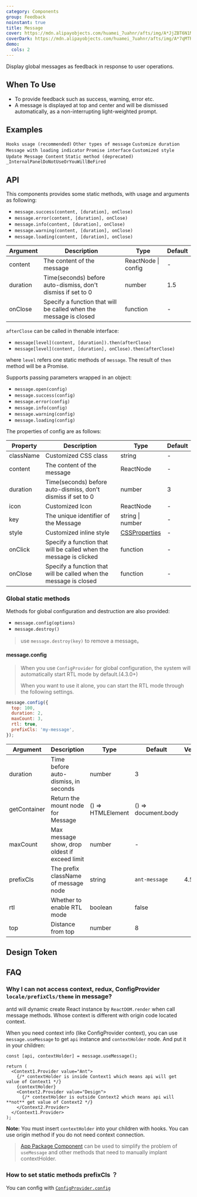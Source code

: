 ```yaml
---
category: Components
group: Feedback
noinstant: true
title: Message
cover: https://mdn.alipayobjects.com/huamei_7uahnr/afts/img/A*JjZBT6N1MusAAAAAAAAAAAAADrJ8AQ/original
coverDark: https://mdn.alipayobjects.com/huamei_7uahnr/afts/img/A*7qMTRoq3ZGkAAAAAAAAAAAAADrJ8AQ/original
demo:
  cols: 2
---
```


Display global messages as feedback in response to user operations.

## When To Use

- To provide feedback such as success, warning, error etc.
- A message is displayed at top and center and will be dismissed automatically, as a non-interrupting light-weighted prompt.

## Examples

<!-- prettier-ignore -->
<code src="./demo/hooks.tsx">Hooks usage (recommended)</code>
<code src="./demo/other.tsx">Other types of message</code>
<code src="./demo/duration.tsx">Customize duration</code>
<code src="./demo/loading.tsx">Message with loading indicator</code>
<code src="./demo/thenable.tsx">Promise interface</code>
<code src="./demo/custom-style.tsx">Customized style</code>
<code src="./demo/update.tsx">Update Message Content</code>
<code src="./demo/info.tsx">Static method (deprecated)</code>
<code src="./demo/render-panel.tsx" debug>_InternalPanelDoNotUseOrYouWillBeFired</code>

## API

This components provides some static methods, with usage and arguments as following:

- `message.success(content, [duration], onClose)`
- `message.error(content, [duration], onClose)`
- `message.info(content, [duration], onClose)`
- `message.warning(content, [duration], onClose)`
- `message.loading(content, [duration], onClose)`

| Argument | Description | Type | Default |
| --- | --- | --- | --- |
| content | The content of the message | ReactNode \| config | - |
| duration | Time(seconds) before auto-dismiss, don't dismiss if set to 0 | number | 1.5 |
| onClose | Specify a function that will be called when the message is closed | function | - |

`afterClose` can be called in thenable interface:

- `message[level](content, [duration]).then(afterClose)`
- `message[level](content, [duration], onClose).then(afterClose)`

where `level` refers one static methods of `message`. The result of `then` method will be a Promise.

Supports passing parameters wrapped in an object:

- `message.open(config)`
- `message.success(config)`
- `message.error(config)`
- `message.info(config)`
- `message.warning(config)`
- `message.loading(config)`

The properties of config are as follows:

| Property | Description | Type | Default |
| --- | --- | --- | --- |
| className | Customized CSS class | string | - |
| content | The content of the message | ReactNode | - |
| duration | Time(seconds) before auto-dismiss, don't dismiss if set to 0 | number | 3 |
| icon | Customized Icon | ReactNode | - |
| key | The unique identifier of the Message | string \| number | - |
| style | Customized inline style | [CSSProperties](https://github.com/DefinitelyTyped/DefinitelyTyped/blob/e434515761b36830c3e58a970abf5186f005adac/types/react/index.d.ts#L794) | - |
| onClick | Specify a function that will be called when the message is clicked | function | - |
| onClose | Specify a function that will be called when the message is closed | function | - |

### Global static methods

Methods for global configuration and destruction are also provided:

- `message.config(options)`
- `message.destroy()`

> use `message.destroy(key)` to remove a message。

#### message.config

> When you use `ConfigProvider` for global configuration, the system will automatically start RTL mode by default.(4.3.0+)
>
> When you want to use it alone, you can start the RTL mode through the following settings.

```js
message.config({
  top: 100,
  duration: 2,
  maxCount: 3,
  rtl: true,
  prefixCls: 'my-message',
});
```

| Argument | Description | Type | Default | Version |
| --- | --- | --- | --- | --- |
| duration | Time before auto-dismiss, in seconds | number | 3 |  |
| getContainer | Return the mount node for Message | () => HTMLElement | () => document.body |  |
| maxCount | Max message show, drop oldest if exceed limit | number | - |  |
| prefixCls | The prefix className of message node | string | `ant-message` | 4.5.0 |
| rtl | Whether to enable RTL mode | boolean | false |  |
| top | Distance from top | number | 8 |  |

## Design Token

<ComponentTokenTable component="Message"></ComponentTokenTable>

## FAQ

### Why I can not access context, redux, ConfigProvider `locale/prefixCls/theme` in message?

antd will dynamic create React instance by `ReactDOM.render` when call message methods. Whose context is different with origin code located context.

When you need context info (like ConfigProvider context), you can use `message.useMessage` to get `api` instance and `contextHolder` node. And put it in your children:

```tsx
const [api, contextHolder] = message.useMessage();

return (
  <Context1.Provider value="Ant">
    {/* contextHolder is inside Context1 which means api will get value of Context1 */}
    {contextHolder}
    <Context2.Provider value="Design">
      {/* contextHolder is outside Context2 which means api will **not** get value of Context2 */}
    </Context2.Provider>
  </Context1.Provider>
);
```

**Note:** You must insert `contextHolder` into your children with hooks. You can use origin method if you do not need context connection.

> [App Package Component](/components/app) can be used to simplify the problem of `useMessage` and other methods that need to manually implant contextHolder.

### How to set static methods prefixCls ？

You can config with [`ConfigProvider.config`](/components/config-provider#configproviderconfig-4130)
